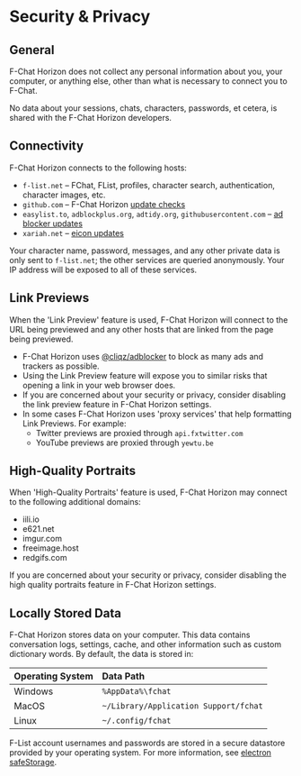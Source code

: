# Security & Privacy

## General
F-Chat Horizon does not collect any personal information about you, your computer, or anything else, other than what is necessary to connect you to F-Chat.

No data about your sessions, chats, characters, passwords, et cetera, is shared with the F-Chat Horizon developers.

## Connectivity
F-Chat Horizon connects to the following hosts:

  * `f-list.net` – FChat, FList, profiles, character search, authentication, character images, etc.
  * `github.com` – F-Chat Horizon [update checks](./electron/pack.js)
  * `easylist.to`, `adblockplus.org`, `adtidy.org`, `githubusercontent.com` – [ad blocker updates](./electron/blocker/blocker.ts)
  * `xariah.net` – [eicon updates](./learn/eicon/updater.ts)

Your character name, password, messages, and any other private data is only sent to `f-list.net`; the other services are queried anonymously.
Your IP address will be exposed to all of these services.

## Link Previews
When the 'Link Preview' feature is used, F-Chat Horizon will connect to the URL being previewed and any other hosts that are linked from the page being previewed.

* F-Chat Horizon uses [@cliqz/adblocker](https://github.com/ghostery/adblocker) to block as many ads and trackers as possible.
* Using the Link Preview feature will expose you to similar risks that opening a link in your web browser does.
* If you are concerned about your security or privacy, consider disabling the link preview feature in F-Chat Horizon settings.
* In some cases F-Chat Horizon uses 'proxy services' that help formatting Link Previews. For example:
  * Twitter previews are proxied through `api.fxtwitter.com`
  * YouTube previews are proxied through `yewtu.be`

## High-Quality Portraits
When 'High-Quality Portraits' feature is used, F-Chat Horizon may connect to the following additional domains:

* iili.io
* e621.net
* imgur.com
* freeimage.host
* redgifs.com

If you are concerned about your security or privacy, consider disabling the high quality portraits feature in F-Chat Horizon settings.

## Locally Stored Data
F-Chat Horizon stores data on your computer. This data contains conversation logs, settings, cache, and other
information such as custom dictionary words. By default, the data is stored in:

| **Operating System** | **Data Path**                         |
|:---------------------|:--------------------------------------|
| Windows              | `%AppData%\fchat`                     |
| MacOS                | `~/Library/Application Support/fchat` |
| Linux                | `~/.config/fchat`                     |

F-List account usernames and passwords are stored in a secure datastore provided by your operating system.
For more information, see [electron safeStorage](https://www.electronjs.org/docs/latest/api/safe-storage).
